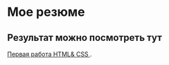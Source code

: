 # Мое резюме 


 ## Результат можно посмотреть тут
 [Первая работа HTML& CSS ](https://kadrjan.github.io/Re/).

